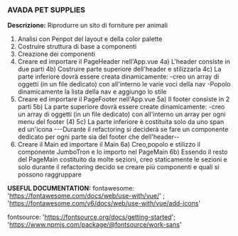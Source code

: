 ### AVADA PET SUPPLIES
**Descrizione:**
Riprodurre un sito di forniture per animali
1) Analisi con Penpot del layout e della color palette
2) Costruire struttura di base a componenti
3) Creazione dei componenti
4) Creare ed importare il PageHeader nell'App.vue
   4a) L'header consiste in due parti
   4b) Costruire parte superiore dell'header e stilizzarla
   4c) La parte inferiore dovrà essere creata dinamicamente:
        -creo un array di oggetti (in un file dedicato) con all'interno le varie voci della nav
        -Popolo dinamicamente la lista della nav e aggiungo lo stile
5) Creare ed importare il PageFooter nell'App.vue
   5a) Il footer consiste in 2 parti
   5b) La parte superiore dovrà essere create dinamicamente:
        -creo un array di oggetti (in un file dedicato) con all'interno un array per ogni menu del footer (4)
   5c) La parte inferiore è costituita solo da uno span ed un'icona
---Durante il refactoring si deciderà se fare un componente dedicato per ogni parte sia del footer che dell'header--
6) Creare il Main ed importare il Main
   6a) Creo,popolo e stilizzo il componente JumboTron e lo importo nel PageMain
   6b) Essendo il resto del PageMain costituito da molte sezioni, creo staticamente le sezioni e solo durante il refactoring decido se creare più componenti e quali si possono raggruppare

**USEFUL DOCUMENTATION:** 
fontawesome: 'https://fontawesome.com/docs/web/use-with/vue/' ; 
             'https://fontawesome.com/v6/docs/web/use-with/vue/add-icons'

fontsource: 'https://fontsource.org/docs/getting-started';
            'https://www.npmjs.com/package/@fontsource/work-sans'
